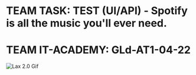 # TEAM TASK: TEST (UI/API) - Spotify is all the music you'll ever need.


# TEAM IT-ACADEMY: GLd-AT1-04-22

![Lax 2.0 Gif](https://c.tenor.com/bkMqUNnK3QEAAAAC/spotify-taiga.gif)